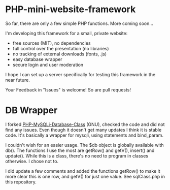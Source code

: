 # PHP-mini-website-framework
So far, there are only a few simple PHP functions. More coming soon...

I'm developing this framework for a small, private website:
 - free sources (MIT), no dependencies
 - full control over the presentation (no libraries)
 - no tracking of external downloads (fonts, .js)
 - easy database wrapper
 - secure login and user moderation

I hope I can set up a server specifically for testing this framework in the near future.

Your Feedback in "Issues" is welcome! So are pull requests!

# DB Wrapper

I forked [PHP-MySQLi-Database-Class](https://github.com/ThingEngineer/PHP-MySQLi-Database-Class) (GNU), checked the code and did not find any issues. Even though it doesn't get many updates I think it is stable code. It's basically a wrapper for mysqli, using statements and bind_param.

I couldn't wish for an easier usage. The $db object is globally available with db(). The functions I use the most are getRow() and getV(), insert() and update(). While this is a class, there's no need to program in classes otherwise. I chose not to.

I did update a few comments and added the functions getRow() to make it more clear this is one row, and getV() for just one value. See sqlClass.php in this repository.


